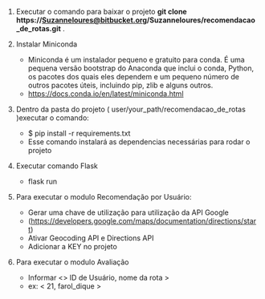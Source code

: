 

1. Executar o comando para baixar o projeto **git clone https://Suzanneloures@bitbucket.org/Suzanneloures/recomendacao_de_rotas.git** .
2. Instalar Miniconda 
    - Miniconda é um instalador pequeno e gratuito para conda. É uma pequena versão bootstrap do Anaconda que inclui o conda, Python, os pacotes dos quais eles dependem e um pequeno número de outros pacotes úteis, incluindo pip, zlib e alguns outros.
    - https://docs.conda.io/en/latest/miniconda.html

3. Dentro da pasta do projeto ( user/your_path/recomendacao_de_rotas )executar o comando:
    - $ pip install -r requirements.txt
    - Esse comando instalará as dependencias necessárias para rodar o projeto
4. Executar comando Flask
    - flask run
5. Para executar o modulo Recomendação por Usuário:
    - Gerar uma chave de utilização para utilização da API Google 
    - (https://developers.google.com/maps/documentation/directions/start)
    - Ativar Geocoding API e Directions API
    - Adicionar a KEY no projeto
6. Para executar o modulo Avaliação
    - Informar <> ID de Usuário, nome da rota >
    - ex: < 21, farol_dique > 
